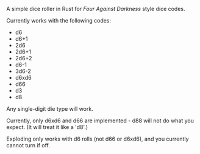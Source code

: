 A simple dice roller in Rust for _Four Against Darkness_ 
style dice codes. 

Currently works with the following codes:

* d6
* d6+1
* 2d6
* 2d6+1
* 2d6+2
* d6-1
* 3d6-2
* d6xd6
* d66
* d3
* d8

Any single-digit die type will work. 

Currently, only d6xd6 and d66 are implemented - d88 will not do what you expect.
(It will treat it like a 'd8'.)

Exploding only works with d6 rolls (not d66 or d6xd6), and you currently cannot 
turn if off.
